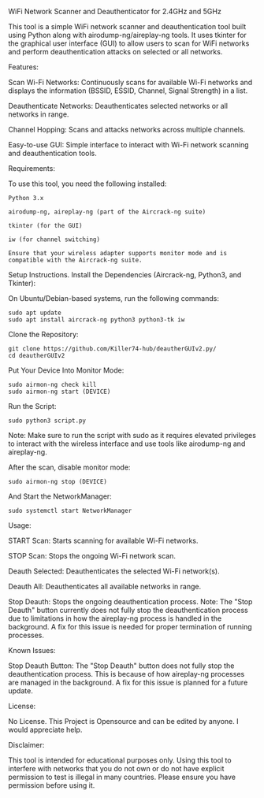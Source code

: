 WiFi Network Scanner and Deauthenticator for 2.4GHz and 5GHz

This tool is a simple WiFi network scanner and deauthentication tool built using Python along with airodump-ng/aireplay-ng tools. It uses tkinter for the graphical user interface (GUI) to allow users to scan for WiFi networks and perform deauthentication attacks on selected or all networks.

Features:

Scan Wi-Fi Networks: Continuously scans for available Wi-Fi networks and displays the information (BSSID, ESSID, Channel, Signal Strength) in a list.

Deauthenticate Networks: Deauthenticates selected networks or all networks in range.

Channel Hopping: Scans and attacks networks across multiple channels.

Easy-to-use GUI: Simple interface to interact with Wi-Fi network scanning and deauthentication tools.

Requirements:

To use this tool, you need the following installed:

    Python 3.x

    airodump-ng, aireplay-ng (part of the Aircrack-ng suite)

    tkinter (for the GUI)

    iw (for channel switching)

    Ensure that your wireless adapter supports monitor mode and is compatible with the Aircrack-ng suite.

Setup Instructions. Install the Dependencies (Aircrack-ng, Python3, and Tkinter):

On Ubuntu/Debian-based systems, run the following commands:

    sudo apt update
    sudo apt install aircrack-ng python3 python3-tk iw

Clone the Repository:

    git clone https://github.com/Killer74-hub/deautherGUIv2.py/
    cd deautherGUIv2

Put Your Device Into Monitor Mode:

    sudo airmon-ng check kill
    sudo airmon-ng start (DEVICE)

Run the Script:

    sudo python3 script.py

Note: Make sure to run the script with sudo as it requires elevated privileges to interact with the wireless interface and use tools like airodump-ng and aireplay-ng.

After the scan, disable monitor mode:

    sudo airmon-ng stop (DEVICE)
    
And Start the NetworkManager:

    sudo systemctl start NetworkManager

Usage:

START Scan: Starts scanning for available Wi-Fi networks.

STOP Scan: Stops the ongoing Wi-Fi network scan.

Deauth Selected: Deauthenticates the selected Wi-Fi network(s).

Deauth All: Deauthenticates all available networks in range.

Stop Deauth: Stops the ongoing deauthentication process.
Note: The "Stop Deauth" button currently does not fully stop the deauthentication process due to limitations in how the aireplay-ng process is handled in the background. A fix for this issue is needed for proper termination of running processes.

Known Issues:

Stop Deauth Button: The "Stop Deauth" button does not fully stop the deauthentication process. This is because of how aireplay-ng processes are managed in the background. A fix for this issue is planned for a future update.

License:

No License. This Project is Opensource and can be edited by anyone. I would appreciate help.

Disclaimer:

This tool is intended for educational purposes only. Using this tool to interfere with networks that you do not own or do not have explicit permission to test is illegal in many countries. Please ensure you have permission before using it.
